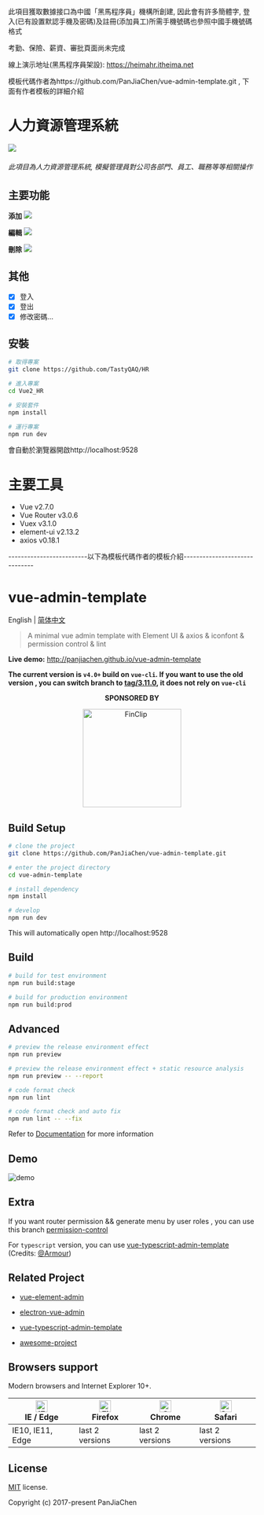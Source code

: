 此項目獲取數據接口為中國「黑馬程序員」機構所創建, 因此會有許多簡體字, 登入(已有設置默認手機及密碼)及註冊(添加員工)所需手機號碼也參照中國手機號碼格式

考勤、保險、薪資、審批頁面尚未完成

線上演示地址(黑馬程序員架設): https://heimahr.itheima.net

模板代碼作者為https://github.com/PanJiaChen/vue-admin-template.git , 下面有作者模板的詳細介紹 

# 人力資源管理系統
<img src="https://img.onl/xQtoQ0">

###### 此項目為人力資源管理系統, 模擬管理員對公司各部門、員工、職務等等相關操作

## 主要功能

**添加**
<img src="https://img.onl/4pWWGr">

**編輯**
<img src="https://img.onl/9INCQa">

**刪除**
<img src="https://img.onl/9WN1Og">

## 其他

- [x] 登入
- [x] 登出
- [x] 修改密碼...

## 安裝

```bash
# 取得專案
git clone https://github.com/TastyQAQ/HR

# 進入專案
cd Vue2_HR

# 安裝套件
npm install

# 運行專案
npm run dev
```
會自動於瀏覽器開啟http://localhost:9528

# 主要工具

* Vue v2.7.0
* Vue Router v3.0.6
* Vuex v3.1.0
* element-ui v2.13.2
* axios v0.18.1

-------------------------以下為模板代碼作者的模板介紹------------------------------
# vue-admin-template

English | [简体中文](./README-zh.md)

> A minimal vue admin template with Element UI & axios & iconfont & permission control & lint

**Live demo:** http://panjiachen.github.io/vue-admin-template


**The current version is `v4.0+` build on `vue-cli`. If you want to use the old version , you can switch branch to [tag/3.11.0](https://github.com/PanJiaChen/vue-admin-template/tree/tag/3.11.0), it does not rely on `vue-cli`**

<p align="center">
  <b>SPONSORED BY</b>
</p>
<p align="center">
   <a href="https://finclip.com?from=vue_element" title="FinClip" target="_blank">
      <img height="200px" src="https://gitee.com/panjiachen/gitee-cdn/raw/master/vue%E8%B5%9E%E5%8A%A9.png" title="FinClip">
   </a>
</p>

## Build Setup

```bash
# clone the project
git clone https://github.com/PanJiaChen/vue-admin-template.git

# enter the project directory
cd vue-admin-template

# install dependency
npm install

# develop
npm run dev
```

This will automatically open http://localhost:9528

## Build

```bash
# build for test environment
npm run build:stage

# build for production environment
npm run build:prod
```

## Advanced

```bash
# preview the release environment effect
npm run preview

# preview the release environment effect + static resource analysis
npm run preview -- --report

# code format check
npm run lint

# code format check and auto fix
npm run lint -- --fix
```

Refer to [Documentation](https://panjiachen.github.io/vue-element-admin-site/guide/essentials/deploy.html) for more information

## Demo

![demo](https://github.com/PanJiaChen/PanJiaChen.github.io/blob/master/images/demo.gif)

## Extra

If you want router permission && generate menu by user roles , you can use this branch [permission-control](https://github.com/PanJiaChen/vue-admin-template/tree/permission-control)

For `typescript` version, you can use [vue-typescript-admin-template](https://github.com/Armour/vue-typescript-admin-template) (Credits: [@Armour](https://github.com/Armour))

## Related Project

- [vue-element-admin](https://github.com/PanJiaChen/vue-element-admin)

- [electron-vue-admin](https://github.com/PanJiaChen/electron-vue-admin)

- [vue-typescript-admin-template](https://github.com/Armour/vue-typescript-admin-template)

- [awesome-project](https://github.com/PanJiaChen/vue-element-admin/issues/2312)

## Browsers support

Modern browsers and Internet Explorer 10+.

| [<img src="https://raw.githubusercontent.com/alrra/browser-logos/master/src/edge/edge_48x48.png" alt="IE / Edge" width="24px" height="24px" />](http://godban.github.io/browsers-support-badges/)</br>IE / Edge | [<img src="https://raw.githubusercontent.com/alrra/browser-logos/master/src/firefox/firefox_48x48.png" alt="Firefox" width="24px" height="24px" />](http://godban.github.io/browsers-support-badges/)</br>Firefox | [<img src="https://raw.githubusercontent.com/alrra/browser-logos/master/src/chrome/chrome_48x48.png" alt="Chrome" width="24px" height="24px" />](http://godban.github.io/browsers-support-badges/)</br>Chrome | [<img src="https://raw.githubusercontent.com/alrra/browser-logos/master/src/safari/safari_48x48.png" alt="Safari" width="24px" height="24px" />](http://godban.github.io/browsers-support-badges/)</br>Safari |
| --------- | --------- | --------- | --------- |
| IE10, IE11, Edge| last 2 versions| last 2 versions| last 2 versions

## License

[MIT](https://github.com/PanJiaChen/vue-admin-template/blob/master/LICENSE) license.

Copyright (c) 2017-present PanJiaChen
